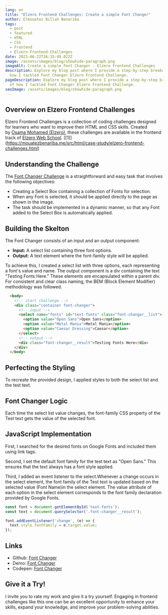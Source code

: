 ```yaml
---
lang: en
title: "Elzero Frontend Challenges: Create a simple Font Changer"
author: Elmouatez Billah Benariba
tags:
  - post
  - featured
  - HTML
  - CSS
  - Frontend
  - Elzero-Frontend-Challenges
date: 2023-06-22T16:35:49.022Z
image: /assets/images/blog/showhide-paragraph.png
imageAlt: Create a simple Font Changer - Elzero Frontend Challenges
description: Explore my blog post where I provide a step-by-step breakdown of
  how I tackled Font Changer Elzero Frontend Challenge.
pageDescription: Explore my blog post where I provide a step-by-step breakdown
  of how I tackled Font Changer Elzero Frontend Challenge.
seoImage: /assets/images/blog/showhide-paragraph.png
---
```

## Overview on Elzero Frontend Challenges

Elzero Frontend Challenges is a collection of coding challenges designed for learners who want to improve their HTML and CSS skills. Created by [Osama Mohamed (Elzero)](https://twitter.com/Osama_Elzero), these challenges are available in the frontend track of [Elzero Web School](https://elzero.org/tracks/front-end/). [\[1]](https://mouatezbenariba.me/src/html/case-study/elzero-frontend-challenges.html)

## Understanding the Challenge

The [Font Changer Challenge](https://elzero.org/frontend-font-changer/) is a straightforward and easy task that involves the following objectives:

* Creating a Select Box containing a collection of Fonts for selection. 
* When any Font is selected, it should be applied directly to the page as shown in the image. 
* The task should be implemented in a dynamic manner, so that any Font added to the Select Box is automatically applied.

## Building the Skelton

The Font Changer consists of an input and an output component:

* **Input:** A select list containing three font options.
* **Output:** A text element where the font-family style will be applied.

To achieve this, I created a select list with three options, each representing a font's value and name. The output component is a div containing the text "Testing Fonts Here." These elements are encapsulated within a parent div. For consistent and clear class naming, the BEM (Block Element Modifier) methodology was followed.

```html
  <body>
    <!-- start challenge -->
    <div class="container font-changer">
      <!-- input -->
      <select name="fonts" id="text-fonts" class="font-changer__list">
        <option value="Open Sans">Open Sans</option>
        <option value="Metal Mania">Metal Mania</option>
        <option value="Caesar Dressing">Caesar</option>
      </select>
      <!-- output -->
      <div class="font-changer__result">Testing Fonts Here</div>
    </div>
  </body>
```

## Perfecting the Styling

To recreate the provided design, I applied styles to both the select list and the test text. 

## Font Changer Logic

Each time the select list value changes, the font-family CSS property of the Test text gets the value of the selected font.

## JavaScript Implementation

First, I searched for the desired fonts on Google Fonts and included them using link tags.

Second, I set the default font family for the test text as "Open Sans." This ensures that the text always has a font style applied.

T﻿hird, I added an event listener to the select.Whenever a change occurs in the select element, the font family of the Test text is updated based on the selected value (Font Name)in the select element. The value attribute of each option in the select element corresponds to the font family declaration provided by Google Fonts. 

```javascript
const font = document.getElementById('text-fonts');
const text = document.querySelector('.font-changer__result');

font.addEventListener('change', (e) => {
  text.style.fontFamily = e.target.value;
});
```

## Links

* Github: ﻿[Font Changer](https://github.com/mouatezbenariba/Elzero-Frontend-Challenges/tree/main/font-changer)
*   Demo: [﻿Font Changer](https://mouatezbenariba.github.io/Elzero-Frontend-Challenges/font-changer/)
*   Codepen: [Font Changer](https://codepen.io/mouatezbenariba/pen/JjeRVmB)﻿﻿

## Give it a Try!

I invite you to rate my work and give it a try yourself. Engaging in frontend challenges like this one can be an excellent opportunity to enhance your skills, expand your knowledge, and improve your problem-solving abilities.